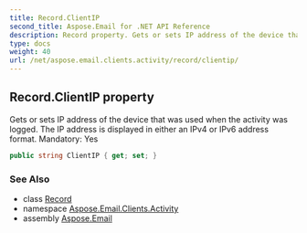 ```yaml
---
title: Record.ClientIP
second_title: Aspose.Email for .NET API Reference
description: Record property. Gets or sets IP address of the device that was used when the activity was logged. The IP address is displayed in either an IPv4 or IPv6 address format. Mandatory Yes
type: docs
weight: 40
url: /net/aspose.email.clients.activity/record/clientip/
---
```

## Record.ClientIP property

Gets or sets IP address of the device that was used when the activity was logged. The IP address is displayed in either an IPv4 or IPv6 address format. Mandatory: Yes

```csharp
public string ClientIP { get; set; }
```

### See Also

* class [Record](../)
* namespace [Aspose.Email.Clients.Activity](../../record/)
* assembly [Aspose.Email](../../../)


